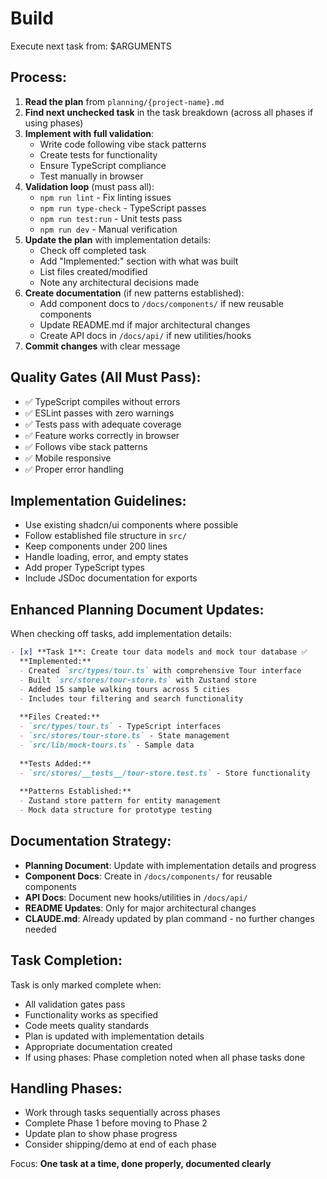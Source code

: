# Build

Execute next task from: $ARGUMENTS

## Process:
1. **Read the plan** from `planning/{project-name}.md`
2. **Find next unchecked task** in the task breakdown (across all phases if using phases)
3. **Implement with full validation**:
   - Write code following vibe stack patterns
   - Create tests for functionality
   - Ensure TypeScript compliance
   - Test manually in browser
4. **Validation loop** (must pass all):
   - `npm run lint` - Fix linting issues
   - `npm run type-check` - TypeScript passes
   - `npm run test:run` - Unit tests pass
   - `npm run dev` - Manual verification
5. **Update the plan** with implementation details:
   - Check off completed task
   - Add "Implemented:" section with what was built
   - List files created/modified
   - Note any architectural decisions made
6. **Create documentation** (if new patterns established):
   - Add component docs to `/docs/components/` if new reusable components
   - Update README.md if major architectural changes
   - Create API docs in `/docs/api/` if new utilities/hooks
7. **Commit changes** with clear message

## Quality Gates (All Must Pass):
- ✅ TypeScript compiles without errors
- ✅ ESLint passes with zero warnings
- ✅ Tests pass with adequate coverage
- ✅ Feature works correctly in browser
- ✅ Follows vibe stack patterns
- ✅ Mobile responsive
- ✅ Proper error handling

## Implementation Guidelines:
- Use existing shadcn/ui components where possible
- Follow established file structure in `src/`
- Keep components under 200 lines
- Handle loading, error, and empty states
- Add proper TypeScript types
- Include JSDoc documentation for exports

## Enhanced Planning Document Updates:
When checking off tasks, add implementation details:

```markdown
- [x] **Task 1**: Create tour data models and mock tour database ✅
  **Implemented:**
  - Created `src/types/tour.ts` with comprehensive Tour interface
  - Built `src/stores/tour-store.ts` with Zustand store
  - Added 15 sample walking tours across 5 cities
  - Includes tour filtering and search functionality
  
  **Files Created:**
  - `src/types/tour.ts` - TypeScript interfaces
  - `src/stores/tour-store.ts` - State management
  - `src/lib/mock-tours.ts` - Sample data
  
  **Tests Added:**
  - `src/stores/__tests__/tour-store.test.ts` - Store functionality
  
  **Patterns Established:**
  - Zustand store pattern for entity management
  - Mock data structure for prototype testing
```

## Documentation Strategy:
- **Planning Document**: Update with implementation details and progress
- **Component Docs**: Create in `/docs/components/` for reusable components
- **API Docs**: Document new hooks/utilities in `/docs/api/`
- **README Updates**: Only for major architectural changes
- **CLAUDE.md**: Already updated by plan command - no further changes needed

## Task Completion:
Task is only marked complete when:
- All validation gates pass
- Functionality works as specified
- Code meets quality standards
- Plan is updated with implementation details
- Appropriate documentation created
- If using phases: Phase completion noted when all phase tasks done

## Handling Phases:
- Work through tasks sequentially across phases
- Complete Phase 1 before moving to Phase 2
- Update plan to show phase progress
- Consider shipping/demo at end of each phase

Focus: **One task at a time, done properly, documented clearly**